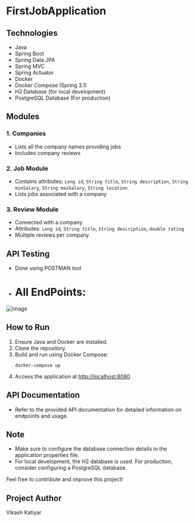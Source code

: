 # FirstJobApplication

## Technologies
- Java
- Spring Boot
- Spring Data JPA
- Spring MVC
- Spring Actuator
- Docker
- Docker Compose (Spring 3.1)
- H2 Database (for local development)
- PostgreSQL Database (For production)

## Modules

### 1. Companies
- Lists all the company names providing jobs
- Includes company reviews

### 2. Job Module
- Contains attributes: `Long id`, `String title`, `String description`, `String minSalary`, `String maxSalary`, `String location`
- Lists jobs associated with a company

### 3. Review Module
- Connected with a company
- Attributes: `Long id`, `String title`, `String description`, `double rating`
- Multiple reviews per company

## API Testing
- Done using POSTMAN tool
- # All EndPoints:
![image](https://github.com/Vikashkatiyar/FirstJobApplication/assets/89769715/67b7088d-9d99-4f7b-b99c-81cc59327671)

## How to Run
1. Ensure Java and Docker are installed.
2. Clone the repository.
3. Build and run using Docker Compose:
    ```
    docker-compose up
    ```
4. Access the application at [http://localhost:8080](http://localhost:8080)

## API Documentation
- Refer to the provided API documentation for detailed information on endpoints and usage.

## Note
- Make sure to configure the database connection details in the application properties file.
- For local development, the H2 database is used. For production, consider configuring a PostgreSQL database.

Feel free to contribute and improve this project!

## Project Author
Vikash Katiyar



